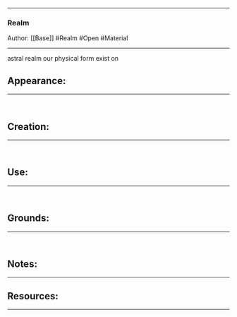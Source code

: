 - - -
### Realm
Author: [[Base]]
#Realm #Open #Material
- - - 
astral realm our physical form exist on

## Appearance:<br>
- - -

<br>

## Creation: <br>
- - -
<br>

## Use:<br>
- - -
<br>

## Grounds:<br>
- - -
<br>

## Notes:<br>
- - - 


## Resources:
- - -
